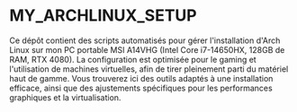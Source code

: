 # MY_ARCHLINUX_SETUP

Ce dépôt contient des scripts automatisés pour gérer l'installation d'Arch Linux sur mon PC portable MSI A14VHG (Intel Core i7-14650HX, 128GB de RAM, RTX 4080). La configuration est optimisée pour le gaming et l'utilisation de machines virtuelles, afin de tirer pleinement parti du matériel haut de gamme. Vous trouverez ici des outils adaptés à une installation efficace, ainsi que des ajustements spécifiques pour les performances graphiques et la virtualisation.
